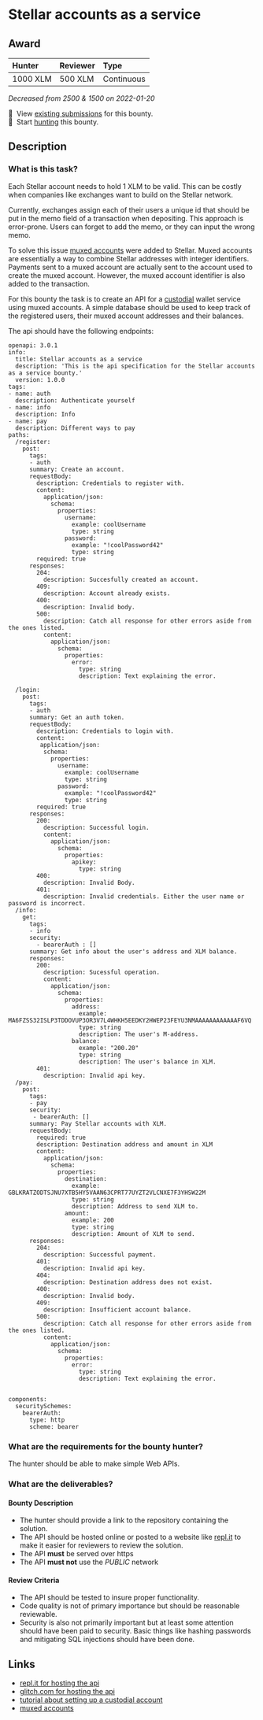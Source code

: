 # Stellar accounts as a service

## Award
| Hunter | Reviewer | Type
| :- | :- | :-
| 1000 XLM | 500 XLM | Continuous

<em>Decreased from 2500 & 1500 on 2022-01-20</em>

📜&nbsp; View [existing submissions](https://github.com/tyvdh/stellar-quest-bounties/issues?q=is%3Aissue+label%3Astellar-accounts-as-a-service+) for this bounty. \
🔵&nbsp; Start [hunting](https://github.com/tyvdh/stellar-quest-bounties/issues/new?assignees=&labels=&template=begin-the-hunt.yml&link=https://github.com/tyvdh/stellar-quest-bounties/blob/main/bounties/level-2/stellar-accounts-as-a-service.md) this bounty.

## Description

### What is this task?

Each Stellar account needs to hold 1 XLM to be valid. This can be costly when companies like exchanges want to build
on the Stellar network.

Currently, exchanges assign each of their users a unique id that should be put in the memo field of a transaction when depositing.
This approach is error-prone. Users can forget to add the memo, or they can input the wrong memo.

To solve this issue [muxed accounts](https://github.com/stellar/stellar-protocol/blob/master/core/cap-0027.md) were added to Stellar. Muxed accounts are essentially a way to combine Stellar addresses with integer identifiers.
Payments sent to a muxed account are actually sent to the account used to create the muxed account. However, the muxed account identifier is also added to the transaction.

For this bounty the task is to create an API for a [custodial](https://www.gemini.com/cryptopedia/crypto-wallets-custodial-vs-noncustodial) wallet service using muxed accounts.
A simple database should be used to keep track of the registered users, their muxed account addresses and their balances.

The api should have the following endpoints:

```
openapi: 3.0.1
info:
  title: Stellar accounts as a service
  description: 'This is the api specification for the Stellar accounts as a service bounty.'
  version: 1.0.0
tags:
- name: auth
  description: Authenticate yourself
- name: info
  description: Info
- name: pay
  description: Different ways to pay
paths:
  /register:
    post:
      tags:
      - auth
      summary: Create an account.
      requestBody:
        description: Credentials to register with.
        content:
          application/json:
            schema:
              properties:
                username:
                  example: coolUsername
                  type: string
                password:
                  example: "!coolPassword42"
                  type: string
        required: true
      responses:
        204:
          description: Succesfully created an account.
        409:
          description: Account already exists.
        400:
          description: Invalid body.
        500:
          description: Catch all response for other errors aside from the ones listed.
          content:
            application/json:
              schema:
                properties:
                  error:
                    type: string
                    description: Text explaining the error.
        
  /login:
    post:
      tags:
      - auth
      summary: Get an auth token.
      requestBody:
        description: Credentials to login with.
        content:
         application/json:
          schema:
            properties:
              username:
                example: coolUsername
                type: string
              password:
                example: "!coolPassword42"
                type: string
        required: true
      responses:
        200:
          description: Successful login.
          content:
            application/json:
              schema:
                properties:
                  apikey:
                    type: string
        400:
          description: Invalid Body.
        401:
          description: Invalid credentials. Either the user name or password is incorrect.
  /info:
    get:
      tags:
      - info
      security:
        - bearerAuth : []
      summary: Get info about the user's address and XLM balance.
      responses:
        200:
          description: Sucessful operation.
          content:
            application/json:
              schema:
                properties:
                  address:
                    example: MA6FZSS32ISLP3TDDOVUP3OR3V7L4WHKH5EEDKY2HWEP23FEYU3NMAAAAAAAAAAAAF6VQ
                    type: string
                    description: The user's M-address.
                  balance:
                    example: "200.20"
                    type: string
                    description: The user's balance in XLM.
        401:
          description: Invalid api key.
  /pay:
    post:
      tags:
      - pay
      security:
       - bearerAuth: []
      summary: Pay Stellar accounts with XLM.
      requestBody:
        required: true
        description: Destination address and amount in XLM
        content:
          application/json:
            schema:
              properties:
                destination:
                  example: GBLKRATZODTSJNU7XTB5HY5VAAN63CPRT77UYZT2VLCNXE7F3YHSW22M
                  type: string
                  description: Address to send XLM to.
                amount:
                  example: 200
                  type: string
                  description: Amount of XLM to send.
      responses:
        204: 
          description: Successful payment.
        401:
          description: Invalid api key.
        404:
          description: Destination address does not exist.
        400:
          description: Invalid body.
        409:
          description: Insufficient account balance.
        500:
          description: Catch all response for other errors aside from the ones listed.
          content:
            application/json:
              schema:
                properties:
                  error:
                    type: string
                    description: Text explaining the error.
          
  
components:
  securitySchemes:
    bearerAuth:     
      type: http
      scheme: bearer
```      


### What are the requirements for the bounty hunter?
The hunter should be able to make simple Web APIs.

### What are the deliverables?

#### Bounty Description
- The hunter should provide a link to the repository containing the solution.
- The API should be hosted online or posted to a website like [repl.it](https://replit.com/~) to make it easier for reviewers to review the solution.
- The API **must** be served over https
- The API **must not** use the _PUBLIC_ network


#### Review Criteria
- The API should be tested to insure proper functionality.
- Code quality is not of primary importance but should be reasonable reviewable.
- Security is also not primarily important but at least some attention should have been paid to security. Basic things like hashing passwords and mitigating SQL injections should have been done.

## Links
- [repl.it for hosting the api](https://replit.com/~)
- [glitch.com for hosting the api](https://glitch.com/)
- [tutorial about setting up a custodial account](https://developers.stellar.org/docs/building-apps/setup-custodial-account/)
- [muxed accounts](https://github.com/stellar/stellar-protocol/blob/master/core/cap-0027.md)
